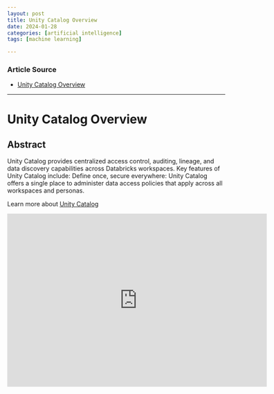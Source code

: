 ```yaml
---
layout: post
title: Unity Catalog Overview
date: 2024-01-28
categories: [artificial intelligence]
tags: [machine learning]

---
```


### Article Source

* [Unity Catalog Overview](https://www.youtube.com/watch?v=1ZSf9iU7X0o)

---

# Unity Catalog Overview 


## Abstract

Unity Catalog provides centralized access control, auditing, lineage, and data discovery capabilities across Databricks workspaces. Key features of Unity Catalog include: Define once, secure everywhere: Unity Catalog offers a single place to administer data access policies that apply across all workspaces and personas.

Learn more about [Unity Catalog](https://docs.databricks.com/en/data-governance/unity-catalog/index.html#:~:text=Unity%20Catalog%20provides%20centralized%20access,across%20all%20workspaces%20and%20personas)


<iframe width="600" height="400" src="https://www.youtube.com/embed/1ZSf9iU7X0o?si=wUuz7czpevVt7D_r" title="YouTube video player" frameborder="0" allow="accelerometer; autoplay; clipboard-write; encrypted-media; gyroscope; picture-in-picture; web-share" allowfullscreen></iframe>